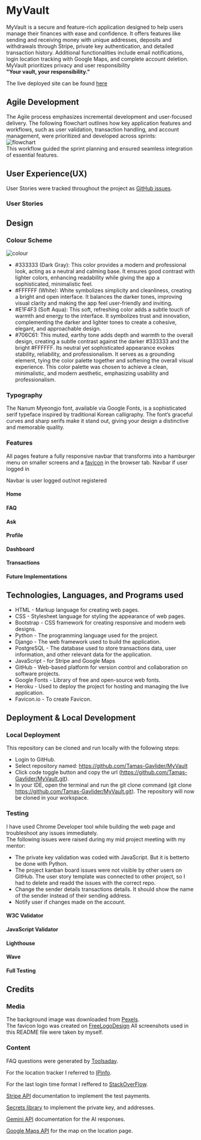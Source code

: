 # MyVault

MyVault is a secure and feature-rich application designed to help users manage their finances with ease and confidence. 
It offers features like sending and receiving money with unique addresses, deposits and withdrawals through Stripe, private key authentication, and detailed transaction history. Additional functionalities include email notifications, login location tracking with Google Maps, and complete account deletion. MyVault prioritizes privacy and user responsibility<br>
<strong>"Your vault, your responsibility."</strong>

The live deployed site can be found [here](https://my-vault-cb8eb703ab63.herokuapp.com/)

## Agile Development

The Agile process emphasizes incremental development and user-focused delivery. The following flowchart outlines how key application features and workflows, such as user validation, transaction handling, and account management, were prioritized and developed across sprints:<br>
![flowchart](/docs/screenshots/project-4.png)<br>
This workflow guided the sprint planning and ensured seamless integration of essential features.

## User Experience(UX)

User Stories were tracked throughout the project as [GitHub issues](https://github.com/users/Tamas-Gavlider/projects/5/views/1).

### User Stories

## Design

### Colour Scheme

![colour](/docs/screenshots/colout%20palette.png)

- #333333 (Dark Gray): This color provides a modern and professional look, acting as a neutral and calming base. It ensures good contrast with lighter colors, enhancing readability while giving the app a sophisticated, minimalistic feel.
- #FFFFFF (White): White symbolizes simplicity and cleanliness, creating a bright and open interface. It balances the darker tones, improving visual clarity and making the app feel user-friendly and inviting.
- #E1F4F3 (Soft Aqua): This soft, refreshing color adds a subtle touch of warmth and energy to the interface. It symbolizes trust and innovation, complementing the darker and lighter tones to create a cohesive, elegant, and approachable design.
- #706C61: This muted, earthy tone adds depth and warmth to the overall design, creating a subtle contrast against the darker #333333 and the bright #FFFFFF. Its neutral yet sophisticated appearance evokes stability, reliability, and professionalism. It serves as a grounding element, tying the color palette together and softening the overall visual experience.
This color palette was chosen to achieve a clean, minimalistic, and modern aesthetic, emphasizing usability and professionalism.

### Typography

The Nanum Myeongjo font, available via Google Fonts, is a sophisticated serif typeface inspired by traditional Korean calligraphy. The font’s graceful curves and sharp serifs make it stand out, giving your design a distinctive and memorable quality.

### Features

All pages feature a fully responsive navbar that transforms into a hamburger menu on smaller screens and a [favicon](/static/images/android-chrome-192x192.png) in the browser tab.
Navbar if user logged in

Navbar is user logged out/not registered

#### Home

#### FAQ

#### Ask

#### Profile

#### Dashboard

#### Transactions

#### Future Implementations

## Technologies, Languages, and Programs used

- HTML - Markup language for creating web pages.
- CSS - Stylesheet language for styling the appearance of web pages.
- Bootstrap - CSS framework for creating responsive and modern web designs.
- Python - The programming language used for the project.
- Django - The web framework used to build the application.
- PostgreSQL - The database used to store transactions data, user information, and other relevant data for the application.
- JavaScript - for Stripe and Google Maps
- GitHub - Web-based platform for version control and collaboration on software projects.
- Google Fonts - Library of free and open-source web fonts.
- Heroku - Used to deploy the project for hosting and managing the live application.
- Favicon.io - To create Favicon.

## Deployment & Local Development

### Local Deployment

This repository can be cloned and run locally with the following steps:

- Login to GitHub.
- Select repository named: https://github.com/Tamas-Gavlider/MyVault
- Click code toggle button and copy the url (https://github.com/Tamas-Gavlider/MyVault.git).
- In your IDE, open the terminal and run the git clone command (git clone https://github.com/Tamas-Gavlider/MyVault.git). The repository will now be cloned in your workspace.

### Testing 

I have used Chrome Developer tool while building the web page and troubleshoot any issues immediately.<br>
The following issues were raised during my mid project meeting with my mentor:

- The private key validation was coded with JavaScript. But it is betterto be done with Python.
- The project kanban board issues were not visible by other users on GitHub. The user story template was connected to other project, so I had to delete and readd the issues with the correct repo.
- Change the sender details transactions details. It should show the name of the sender instead of their sending address. 
- Notify user if changes made on the account.

#### W3C Validator

#### JavaScript Validator

#### Lighthouse

#### Wave

#### Full Testing

## Credits

### Media

The background image was downloaded from [Pexels](https://www.pexels.com/).
<br>
The favicon logo was created on [FreeLogoDesign](https://www.freelogodesign.org/)
All screenshots used in this README file were taken by myself.

### Content

FAQ questions were generated by [Toolsaday](https://toolsaday.com/writing/faq-generator).

For the location tracker I referred to [IPinfo](https://github.com/ipinfo/python/blob/master/README.md).

For the last login time format I reffered to [StackOverFlow](https://stackoverflow.com/questions/415511/how-do-i-get-the-current-time-in-python).

[Stripe API](https://docs.stripe.com/checkout/quickstart) documentation to implement the test payments.

[Secrets library](https://docs.python.org/3/library/secrets.html) to implement the private key, and addresses.

[Gemini API](https://ai.google.dev/gemini-api/docs) documentation for the AI responses.

[Google Maps API](https://developers.google.com/maps/documentation) for the map on the location page.
